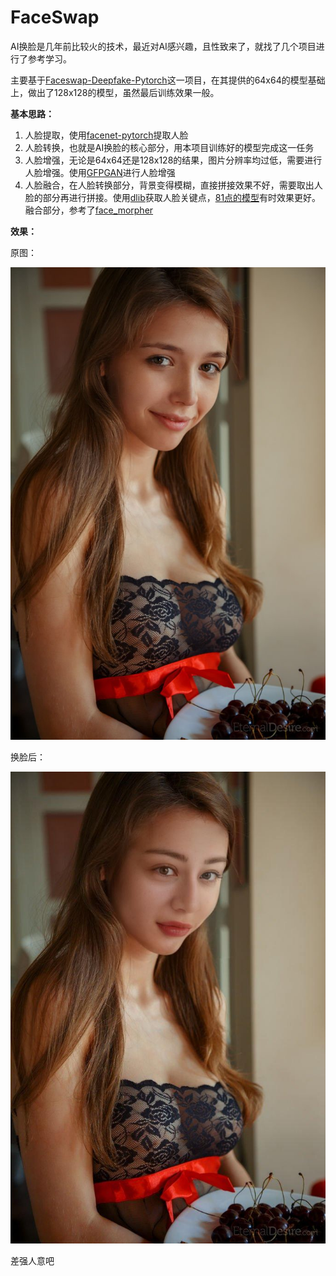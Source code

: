 # FaceSwap

AI换脸是几年前比较火的技术，最近对AI感兴趣，且性致来了，就找了几个项目进行了参考学习。

主要基于[Faceswap-Deepfake-Pytorch](https://github.com/Oldpan/Faceswap-Deepfake-Pytorch)这一项目，在其提供的64x64的模型基础上，做出了128x128的模型，虽然最后训练效果一般。

**基本思路：**

1. 人脸提取，使用[facenet-pytorch](https://github.com/timesler/facenet-pytorch)提取人脸
2. 人脸转换，也就是AI换脸的核心部分，用本项目训练好的模型完成这一任务
3. 人脸增强，无论是64x64还是128x128的结果，图片分辨率均过低，需要进行人脸增强。使用[GFPGAN](https://github.com/TencentARC/GFPGAN)进行人脸增强
4. 人脸融合，在人脸转换部分，背景变得模糊，直接拼接效果不好，需要取出人脸的部分再进行拼接。使用[dlib](https://github.com/davisking/dlib)获取人脸关键点，[81点的模型](https://github.com/codeniko/shape_predictor_81_face_landmarks)有时效果更好。融合部分，参考了[face_morpher](https://github.com/WeiJiHsiao/face_morpher)



**效果：**

原图：

![](examples/mila_azul.jpg)

换脸后：

![](examples/swaped.jpg)

差强人意吧